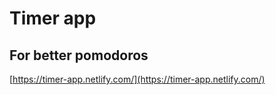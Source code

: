 # Timer app
## For better pomodoros
[https://timer-app.netlify.com/](https://timer-app.netlify.com/)
